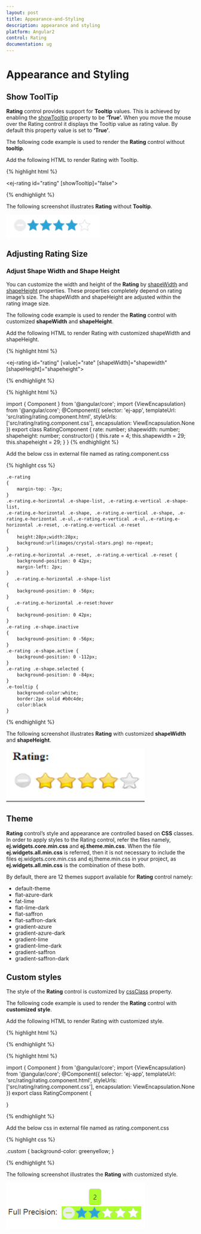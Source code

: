 ```yaml
---
layout: post
title: Appearance-and-Styling
description: appearance and styling
platform: Angular2
control: Rating
documentation: ug
---
```


# Appearance and Styling

## Show ToolTip

**Rating** control provides support for **Tooltip** values. This is achieved by enabling the [showTooltip](https://help.syncfusion.com/api/js/ejrating#members:showtooltip) property to be **‘True’.** When you move the mouse over the Rating control it displays the Tooltip value as rating value. By default this property value is set to **‘True’**.

The following code example is used to render the **Rating** control without **tooltip**.

Add the following HTML to render Rating with Tooltip.

{% highlight html %}

<ej-rating id="rating" [showTooltip]="false"></ej-rating>
    
{% endhighlight %}

The following screenshot illustrates **Rating** without **Tooltip**.

![](Appearance-and-Styling_images/Appearance-and-Styling_img1.png) 

## Adjusting Rating Size

### Adjust Shape Width and Shape Height

You can customize the width and height of the **Rating** by [shapeWidth](https://help.syncfusion.com/api/js/ejrating#members:shapewidth) and [shapeHeight](https://help.syncfusion.com/api/js/ejrating#members:shapeheight) properties. These properties completely depend on rating image’s size. The shapeWidth and shapeHeight are adjusted within the rating image size.

The following code example is used to render the **Rating** control with customized **shapeWidth** and **shapeHeight**.

 Add the following HTML to render Rating with customized shapeWidth and shapeHeight.

{% highlight html %}

<ej-rating id="rating" [value]="rate" [shapeWidth]="shapewidth" [shapeHeight]="shapeheight"> </ej-rating>
 
{% endhighlight %} 
 
{% highlight html %}

import { Component } from '@angular/core';
import {ViewEncapsulation} from '@angular/core'; 
@Component({
    selector: 'ej-app',
    templateUrl: 'src/rating/rating.component.html',
    styleUrls: ['src/rating/rating.component.css'],
    encapsulation: ViewEncapsulation.None 
})
export class RatingComponent {
    rate: number;
    shapewidth: number;
    shapeheight: number;
    constructor() {
        this.rate = 4;
        this.shapewidth = 29;
        this.shapeheight = 29;
    }
} 
{% endhighlight %}
 
Add the below css in external file named as rating.component.css

{% highlight css %}

    .e-rating
    {
        margin-top: -7px;
    }    
    .e-rating.e-horizontal .e-shape-list, .e-rating.e-vertical .e-shape-list,
    .e-rating.e-horizontal .e-shape, .e-rating.e-vertical .e-shape, .e-rating.e-horizontal .e-ul,.e-rating.e-vertical .e-ul,.e-rating.e-horizontal .e-reset, .e-rating.e-vertical .e-reset 
    {
        height:28px;width:28px;
        background:url(images/crystal-stars.png) no-repeat;
    }
    .e-rating.e-horizontal .e-reset, .e-rating.e-vertical .e-reset {
        background-position: 0 42px;
        margin-left: 2px;
    }
       .e-rating.e-horizontal .e-shape-list
    {
        background-position: 0 -56px;
    }    
       .e-rating.e-horizontal .e-reset:hover
    {
        background-position: 0 42px;
    }
    .e-rating .e-shape.inactive 
    {
        background-position: 0 -56px;
    }
    .e-rating .e-shape.active {
        background-position: 0 -112px;
    }
    .e-rating .e-shape.selected {
        background-position: 0 -84px;
    }
    .e-tooltip {
        background-color:white;
        border:2px solid #b0c4de;
        color:black
    }    

{% endhighlight %}

The following screenshot illustrates **Rating** with customized **shapeWidth** and **shapeHeight**.

![](Appearance-and-Styling_images/Appearance-and-Styling_img2.png)

## Theme

**Rating** control’s style and appearance are controlled based on **CSS** classes. In order to apply styles to the Rating control, refer the files namely, **ej.widgets.core.min.css** and **ej.theme.min.css**. When the file **ej.widgets.all.min.css** is referred, then it is not necessary to include the files ej.widgets.core.min.css and ej.theme.min.css in your project, as **ej.widgets.all.min.css** is the combination of these both. 

By default, there are 12 themes support available for **Rating** control namely:

* default-theme
* flat-azure-dark
* fat-lime
* flat-lime-dark
* flat-saffron
* flat-saffron-dark
* gradient-azure
* gradient-azure-dark
* gradient-lime
* gradient-lime-dark
* gradient-saffron
* gradient-saffron-dark

## Custom styles

The style of the **Rating** control is customized by [cssClass](https://help.syncfusion.com/api/js/ejrating#members:cssclass) property. 

The following code example is used to render the **Rating** control with **customized** **style**.

 Add the following HTML to render Rating with customized style.

{% highlight html %}

<ej-rating id="rating" cssClass="custom"> </ej-rating>

{% endhighlight %}

{% highlight html %}

import { Component } from '@angular/core';
import {ViewEncapsulation} from '@angular/core'; 
@Component({
    selector: 'ej-app',
    templateUrl: 'src/rating/rating.component.html',
    styleUrls: ['src/rating/rating.component.css'],
    encapsulation: ViewEncapsulation.None 
})
export class RatingComponent {
   
}

{% endhighlight %}

Add the below css in external file named as rating.component.css

{% highlight css %}

.custom {
       background-color: greenyellow;
}

{% endhighlight %}

The following screenshot illustrates the **Rating** with customized style.

![](Appearance-and-Styling_images/Appearance-and-Styling_img3.png)